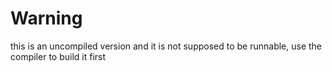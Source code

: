 # Warning
this is an uncompiled version and it is not supposed to be runnable, use the compiler to build it first
